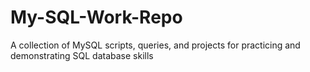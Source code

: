 # My-SQL-Work-Repo
A collection of MySQL scripts, queries, and projects for practicing and demonstrating SQL database skills
